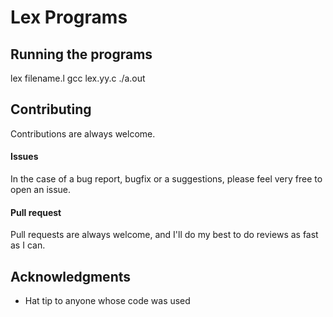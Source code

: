 # Lex Programs

## Running the programs

lex filename.l
gcc lex.yy.c
./a.out

## Contributing
Contributions are always welcome.

#### Issues
In the case of a bug report, bugfix or a suggestions, please feel very free to open an issue.

#### Pull request
Pull requests are always welcome, and I'll do my best to do reviews as fast as I can.

## Acknowledgments

* Hat tip to anyone whose code was used
